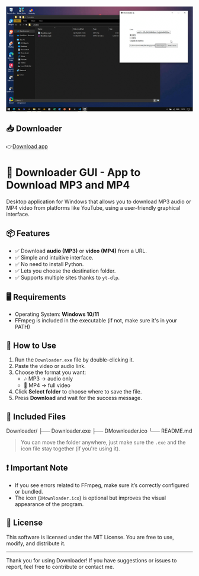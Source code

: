 [![V1](donwloader.png)](https://youtu.be/CYcpvHsK2E0)

## 📥 Downloader
👉[Download app](https://github.com/VicMosojeda/app_downloader_tk/releases)

# 🎵 Downloader GUI - App to Download MP3 and MP4

Desktop application for Windows that allows you to download MP3 audio or MP4 video from platforms like YouTube, using a user-friendly graphical interface.

## 📦 Features

- ✅ Download **audio (MP3)** or **video (MP4)** from a URL.
- ✅ Simple and intuitive interface.
- ✅ No need to install Python.
- ✅ Lets you choose the destination folder.
- ✅ Supports multiple sites thanks to `yt-dlp`.

## 🖥️ Requirements

- Operating System: **Windows 10/11**
- FFmpeg is included in the executable (if not, make sure it's in your PATH)

## 🚀 How to Use

1. Run the `Downloader.exe` file by double-clicking it.
2. Paste the video or audio link.
3. Choose the format you want:  
   - 🎶 MP3 → audio only  
   - 🎥 MP4 → full video
4. Click **Select folder** to choose where to save the file.
5. Press **Download** and wait for the success message.

## 📁 Included Files

Downloader/
├── Downloader.exe
├── DMownloader.ico
└── README.md

> You can move the folder anywhere, just make sure the `.exe` and the icon file stay together (if you're using it).

## ❗ Important Note

- If you see errors related to FFmpeg, make sure it’s correctly configured or bundled.
- The icon (`DMownloader.ico`) is optional but improves the visual appearance of the program.

## 📜 License

This software is licensed under the MIT License. You are free to use, modify, and distribute it.

---

Thank you for using Downloader! If you have suggestions or issues to report, feel free to contribute or contact me.
